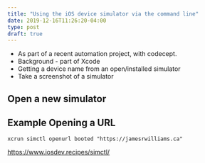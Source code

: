 ```yaml
---
title: "Using the iOS device simulator via the command line"
date: 2019-12-16T11:26:20-04:00
type: post
draft: true
---
```

- As part of a recent automation project, with codecept.
- Background - part of Xcode
- Getting a device name from an open/installed simulator
- Take a screenshot of a simulator

## Open a new simulator

## Example Opening a URL

```
xcrun simctl openurl booted "https://jamesrwilliams.ca"
```

https://www.iosdev.recipes/simctl/
